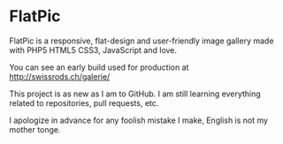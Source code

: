 # FlatPic
FlatPic is a responsive, flat-design and user-friendly image gallery made with PHP5 HTML5 CSS3, JavaScript and love.

You can see an early build used for production at http://swissrods.ch/galerie/

This project is as new as I am to GitHub. I am still learning everything related to repositories, pull requests, etc.

I apologize in advance for any foolish mistake I make, English is not my mother tonge.
